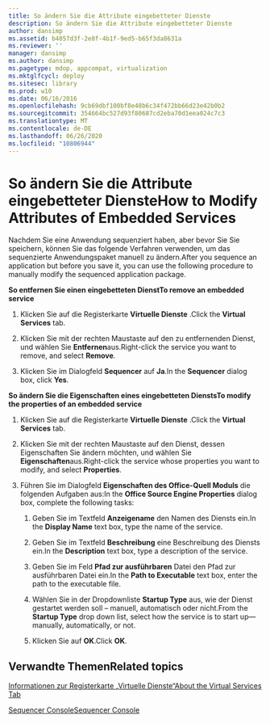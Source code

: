 ```yaml
---
title: So ändern Sie die Attribute eingebetteter Dienste
description: So ändern Sie die Attribute eingebetteter Dienste
author: dansimp
ms.assetid: b4057d3f-2e8f-4b1f-9ed5-b65f3da8631a
ms.reviewer: ''
manager: dansimp
ms.author: dansimp
ms.pagetype: mdop, appcompat, virtualization
ms.mktglfcycl: deploy
ms.sitesec: library
ms.prod: w10
ms.date: 06/16/2016
ms.openlocfilehash: 9cb69dbf100bf8e48b6c34f472bb66d23e42b0b2
ms.sourcegitcommit: 354664bc527d93f80687cd2eba70d1eea024c7c3
ms.translationtype: MT
ms.contentlocale: de-DE
ms.lasthandoff: 06/26/2020
ms.locfileid: "10806944"
---
```

# <span data-ttu-id="88de5-103">So ändern Sie die Attribute eingebetteter Dienste</span><span class="sxs-lookup"><span data-stu-id="88de5-103">How to Modify Attributes of Embedded Services</span></span>


<span data-ttu-id="88de5-104">Nachdem Sie eine Anwendung sequenziert haben, aber bevor Sie Sie speichern, können Sie das folgende Verfahren verwenden, um das sequenzierte Anwendungspaket manuell zu ändern.</span><span class="sxs-lookup"><span data-stu-id="88de5-104">After you sequence an application but before you save it, you can use the following procedure to manually modify the sequenced application package.</span></span>

**<span data-ttu-id="88de5-105">So entfernen Sie einen eingebetteten Dienst</span><span class="sxs-lookup"><span data-stu-id="88de5-105">To remove an embedded service</span></span>**

1.  <span data-ttu-id="88de5-106">Klicken Sie auf die Registerkarte **Virtuelle Dienste** .</span><span class="sxs-lookup"><span data-stu-id="88de5-106">Click the **Virtual Services** tab.</span></span>

2.  <span data-ttu-id="88de5-107">Klicken Sie mit der rechten Maustaste auf den zu entfernenden Dienst, und wählen Sie **Entfernen**aus.</span><span class="sxs-lookup"><span data-stu-id="88de5-107">Right-click the service you want to remove, and select **Remove**.</span></span>

3.  <span data-ttu-id="88de5-108">Klicken Sie im Dialogfeld **Sequencer** auf **Ja**.</span><span class="sxs-lookup"><span data-stu-id="88de5-108">In the **Sequencer** dialog box, click **Yes**.</span></span>

**<span data-ttu-id="88de5-109">So ändern Sie die Eigenschaften eines eingebetteten Diensts</span><span class="sxs-lookup"><span data-stu-id="88de5-109">To modify the properties of an embedded service</span></span>**

1.  <span data-ttu-id="88de5-110">Klicken Sie auf die Registerkarte **Virtuelle Dienste** .</span><span class="sxs-lookup"><span data-stu-id="88de5-110">Click the **Virtual Services** tab.</span></span>

2.  <span data-ttu-id="88de5-111">Klicken Sie mit der rechten Maustaste auf den Dienst, dessen Eigenschaften Sie ändern möchten, und wählen Sie **Eigenschaften**aus.</span><span class="sxs-lookup"><span data-stu-id="88de5-111">Right-click the service whose properties you want to modify, and select **Properties**.</span></span>

3.  <span data-ttu-id="88de5-112">Führen Sie im Dialogfeld **Eigenschaften des Office-Quell Moduls** die folgenden Aufgaben aus:</span><span class="sxs-lookup"><span data-stu-id="88de5-112">In the **Office Source Engine Properties** dialog box, complete the following tasks:</span></span>

    1.  <span data-ttu-id="88de5-113">Geben Sie im Textfeld **Anzeigename** den Namen des Diensts ein.</span><span class="sxs-lookup"><span data-stu-id="88de5-113">In the **Display Name** text box, type the name of the service.</span></span>

    2.  <span data-ttu-id="88de5-114">Geben Sie im Textfeld **Beschreibung** eine Beschreibung des Diensts ein.</span><span class="sxs-lookup"><span data-stu-id="88de5-114">In the **Description** text box, type a description of the service.</span></span>

    3.  <span data-ttu-id="88de5-115">Geben Sie im Feld **Pfad zur ausführbaren** Datei den Pfad zur ausführbaren Datei ein.</span><span class="sxs-lookup"><span data-stu-id="88de5-115">In the **Path to Executable** text box, enter the path to the executable file.</span></span>

    4.  <span data-ttu-id="88de5-116">Wählen Sie in der Dropdownliste **Startup Type** aus, wie der Dienst gestartet werden soll – manuell, automatisch oder nicht.</span><span class="sxs-lookup"><span data-stu-id="88de5-116">From the **Startup Type** drop down list, select how the service is to start up—manually, automatically, or not.</span></span>

    5.  <span data-ttu-id="88de5-117">Klicken Sie auf **OK**.</span><span class="sxs-lookup"><span data-stu-id="88de5-117">Click **OK**.</span></span>

## <span data-ttu-id="88de5-118">Verwandte Themen</span><span class="sxs-lookup"><span data-stu-id="88de5-118">Related topics</span></span>


[<span data-ttu-id="88de5-119">Informationen zur Registerkarte „Virtuelle Dienste“</span><span class="sxs-lookup"><span data-stu-id="88de5-119">About the Virtual Services Tab</span></span>](about-the-virtual-services-tab.md)

[<span data-ttu-id="88de5-120">Sequencer Console</span><span class="sxs-lookup"><span data-stu-id="88de5-120">Sequencer Console</span></span>](sequencer-console.md)

 

 





